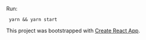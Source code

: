 Run:
```
 yarn && yarn start
```



This project was bootstrapped with [Create React App](https://github.com/facebookincubator/create-react-app).

